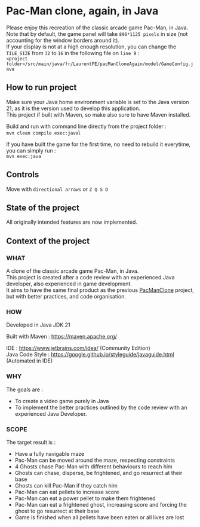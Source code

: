 # Pac-Man clone, again, in Java

Please enjoy this recreation of the classic arcade game Pac-Man, in Java.\
Note that by default, the game panel will take ```896*1125 pixels``` in size (not accounting for the window borders around it).\
If your display is not at a high enough resolution, you can change the ```TILE_SIZE``` from ```32``` to ```16``` in the following file on ```line 9``` :\
```<project folder>/src/main/java/fr/LaurentFE/pacManCloneAgain/model/GameConfig.java```

## How to run project
Make sure your Java home environment variable is set to the Java version 21, as it is the version used to develop this application.\
This project if built with Maven, so make also sure to have Maven installed.

Build and run with command line directly from the project folder :\
```mvn clean compile exec:java```\

If you have built the game for the first time, no need to rebuild it everytime, you can simply run :\
```mvn exec:java```

## Controls
Move with ```directional arrows``` or ```Z Q S D```

## State of the project
All originally intended features are now implemented.

## Context of the project
### WHAT
A clone of the classic arcade game Pac-Man, in Java.\
This project is created after a code review with an experienced Java developer, also experienced in game development.\
It aims to have the same final product as the previous [PacManClone](https://github.com/LaurentFE/PacManClone) project, but with better practices, and code organisation.

### HOW
Developed in Java JDK 21

Built with Maven : https://maven.apache.org/ 

IDE : https://www.jetbrains.com/idea/ (Community Edition)\
Java Code Style : https://google.github.io/styleguide/javaguide.html (Automated in IDE)

### WHY
The goals are :
- To create a video game purely in Java
- To implement the better practices outlined by the code review with an experienced Java Developer.

### SCOPE
The target result is :
- Have a fully navigable maze
- Pac-Man can be moved around the maze, respecting constraints
- 4 Ghosts chase Pac-Man with different behaviours to reach him
- Ghosts can chase, disperse, be frightened, and go resurrect at their base
- Ghosts can kill Pac-Man if they catch him
- Pac-Man can eat pellets to increase score
- Pac-Man can eat a power pellet to make them frightened
- Pac-Man can eat a frightened ghost, increasing score and forcing the ghost to go resurrect at their base
- Game is finished when all pellets have been eaten or all lives are lost
